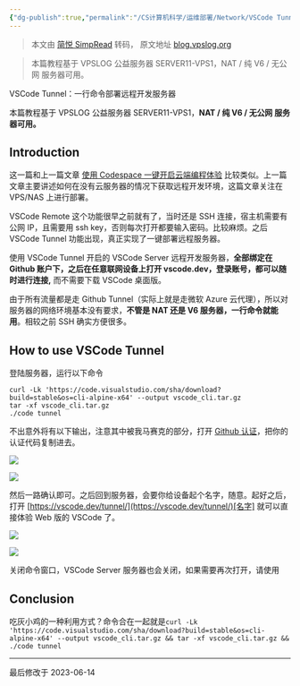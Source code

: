 ```yaml
---
{"dg-publish":true,"permalink":"/CS计算机科学/运维部署/Network/VSCode Tunnel：一行命令部署远程开发服务器/","created":"2024-04-20T15:32:28.000+08:00","updated":"2024-04-24T00:35:40.893+08:00"}
---
```


> 本文由 [简悦 SimpRead](http://ksria.com/simpread/) 转码， 原文地址 [blog.vpslog.org](https://blog.vpslog.org/blog/vscodetunnel/)

> 本篇教程基于 VPSLOG 公益服务器 SERVER11-VPS1，NAT / 纯 V6 / 无公网 服务器可用。

VSCode Tunnel：一行命令部署远程开发服务器

本篇教程基于 VPSLOG 公益服务器 SERVER11-VPS1，**NAT / 纯 V6 / 无公网 服务器可用。**

Introduction
------------

这一篇和上一篇文章 [使用 Codespace 一键开启云端编程体验](https://vpslog.net/blog/%E4%BD%BF%E7%94%A8-codespace-%E4%B8%80%E9%94%AE%E5%BC%80%E5%90%AF%E4%BA%91%E7%AB%AF%E7%BC%96%E7%A8%8B%E4%BD%93%E9%AA%8C/) 比较类似。上一篇文章主要讲述如何在没有云服务器的情况下获取远程开发环境，这篇文章关注在 VPS/NAS 上进行部署。

VSCode Remote 这个功能很早之前就有了，当时还是 SSH 连接，宿主机需要有公网 IP，且需要用 ssh key，否则每次打开都要输入密码。比较麻烦。之后 VSCode Tunnel 功能出现，真正实现了一键部署远程服务器。

使用 VSCode Tunnel 开启的 VSCode Server 远程开发服务器，**全部绑定在 Github 账户下，之后在任意联网设备上打开 vscode.dev，登录账号，都可以随时进行连接,** 而不需要下载 VSCode 桌面版。

由于所有流量都是走 Github Tunnel（实际上就是走微软 Azure 云代理），所以对服务器的网络环境基本没有要求，**不管是 NAT 还是 V6 服务器，一行命令就能用**。相较之前 SSH 确实方便很多。

How to use VSCode Tunnel
------------------------

登陆服务器，运行以下命令

```
curl -Lk 'https://code.visualstudio.com/sha/download?build=stable&os=cli-alpine-x64' --output vscode_cli.tar.gz
tar -xf vscode_cli.tar.gz
./code tunnel
```

不出意外将有以下输出，注意其中被我马赛克的部分，打开 [Github 认证](https://github.com/login/device)，把你的认证代码复制进去。

![](https://blog.vpslog.org/blog/vscodetunnel/image.png)

![](https://blog.vpslog.org/blog/vscodetunnel/image-1.png)

然后一路确认即可。之后回到服务器，会要你给设备起个名字，随意。起好之后，打开 [https://vscode.dev/tunnel/](https://vscode.dev/tunnel/)[名字] 就可以直接体验 Web 版的 VSCode 了。

![](https://blog.vpslog.org/blog/vscodetunnel/image-2.png)

![](https://blog.vpslog.org/blog/vscodetunnel/image-3.png)

关闭命令窗口，VSCode Server 服务器也会关闭，如果需要再次打开，请使用

Conclusion
----------

吃灰小鸡的一种利用方式？命令合在一起就是`curl -Lk 'https://code.visualstudio.com/sha/download?build=stable&os=cli-alpine-x64' --output vscode_cli.tar.gz && tar -xf vscode_cli.tar.gz && ./code tunnel`

* * *

最后修改于 2023-06-14